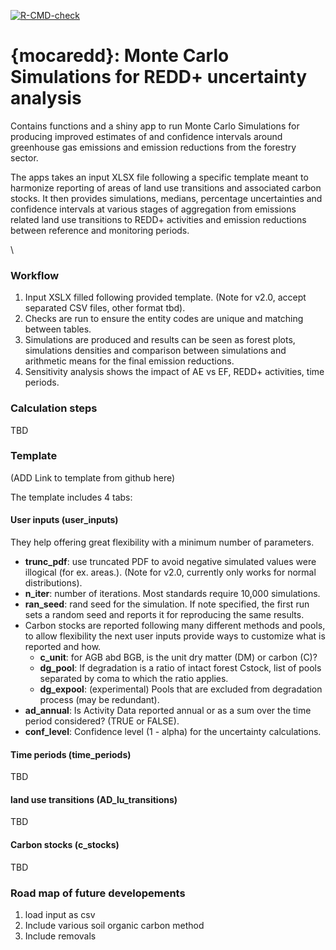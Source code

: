 <!-- badges: start -->
[![R-CMD-check](https://github.com/openforis/mocaredd/actions/workflows/R-CMD-check.yaml/badge.svg)](https://github.com/openforis/mocaredd/actions/workflows/R-CMD-check.yaml)
<!-- badges: end -->


# {mocaredd}:  Monte Carlo Simulations for REDD+ uncertainty analysis

Contains functions and a shiny app to run Monte Carlo Simulations for producing improved estimates of and confidence intervals around greenhouse gas emissions and emission reductions from the forestry sector.

The apps takes an input XLSX file following a specific template meant to harmonize reporting of areas of land use transitions and associated carbon stocks. It then provides simulations, medians, percentage uncertainties and confidence intervals at various stages of aggregation from emissions related land use transitions to REDD+ activities and emission reductions between reference and monitoring periods.

\  

### Workflow

1. Input XSLX filled following provided template. (Note for v2.0, accept separated CSV files, other format tbd).
1. Checks are run to ensure the entity codes are unique and matching between tables. 
1. Simulations are produced and results can be seen as forest plots, simulations densities and comparison between simulations and arithmetic means for the final emission reductions.
1. Sensitivity analysis shows the impact of AE vs EF, REDD+ activities, time periods.


### Calculation steps

TBD

### Template

(ADD Link to template from github here)

The template includes 4 tabs:

#### User inputs (user_inputs)
They help offering great flexibility with a minimum number of parameters.

- **trunc_pdf**: use truncated PDF to avoid negative simulated values were illogical (for ex. areas.). (Note for v2.0, currently only works for normal distributions).
- **n_iter**: number of iterations. Most standards require 10,000 simulations.
- **ran_seed**: rand seed for the simulation. If note specified, the first run sets a random seed and reports it for reproducing the same results. 
- Carbon stocks are reported following many different methods and pools, to allow flexibility the next user inputs provide ways to customize what is reported and how. 
    - **c_unit**: for AGB abd BGB, is the unit dry matter (DM) or carbon (C)?
    - **dg_pool**: If degradation is a ratio of intact forest Cstock, list of pools separated by coma to which the ratio applies.
    - **dg_expool**: (experimental) Pools that are excluded from degradation process (may be redundant).
- **ad_annual**: Is Activity Data reported annual or as a sum over the time period considered? (TRUE or FALSE).
- **conf_level**: Confidence level (1 - alpha) for the uncertainty calculations.

#### Time periods (time_periods)

TBD

#### land use transitions (AD_lu_transitions)

TBD

#### Carbon stocks (c_stocks)

TBD


### Road map of future developements

1. load input as csv 
1. Include various soil organic carbon method
1. Include removals

